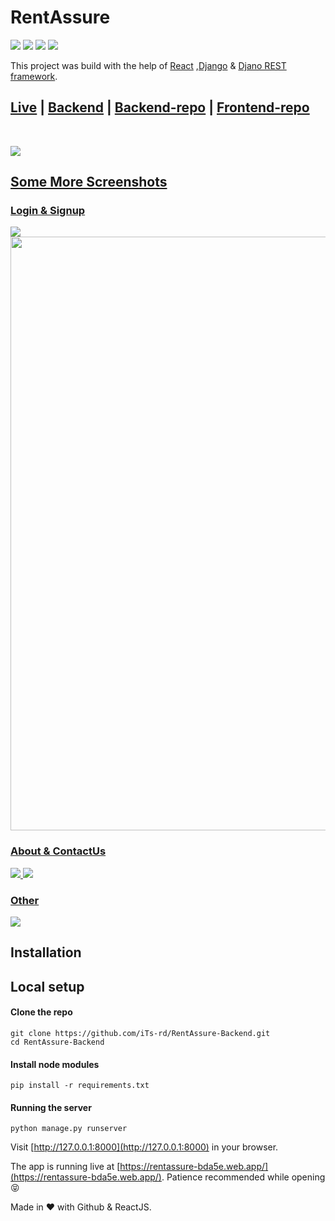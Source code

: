# RentAssure

<img src="https://img.shields.io/badge/React-20232A?style=for-the-badge&logo=react&logoColor=61DAFB"> <img src="https://img.shields.io/badge/Django-092E20?style=for-the-badge&logo=django&logoColor=green"> <img src="https://img.shields.io/badge/DJANGO-REST-ff1709?style=for-the-badge&logo=django&logoColor=white&color=ff1709&labelColor=gray"> <img src="https://img.shields.io/badge/Bootstrap-563D7C?style=for-the-badge&logo=bootstrap&logoColor=white">

This project was build with the help of [React](https://reactjs.org) ,[Django](https://www.djangoproject.com/start/) & [Djano REST framework](https://www.django-rest-framework.org/).
<br/>

## [Live](https://rentassure-app.web.app/) | [Backend](https://rentassure-backend.herokuapp.com/) | [Backend-repo](https://github.com/iTs-rd/RentAssure-Backend) | [Frontend-repo](https://github.com/iTs-rd/RentAssure-Forntend)
<br>


<a href="https://rentassure.herokuapp.com/"><img src="readme_img/1.png" />

## Some More Screenshots

### Login & Signup

<img src="readme_img/2.png" />

<img src="readme_img/3.png" width="950" />

### About & ContactUs

<img src="readme_img/4.png" />

<img src="readme_img/5.png" />

### Other

<img src="readme_img/6.jpg" />

</a>

## Installation

## Local setup

#### Clone the repo

    git clone https://github.com/iTs-rd/RentAssure-Backend.git
    cd RentAssure-Backend

#### Install node modules

    pip install -r requirements.txt

#### Running the server

    python manage.py runserver

Visit [http://127.0.0.1:8000](http://127.0.0.1:8000) in your browser.

The app is running live at [https://rentassure-bda5e.web.app/](https://rentassure-bda5e.web.app/). Patience recommended while opening:stuck_out_tongue_closed_eyes:

Made in :heart: with Github & ReactJS.
